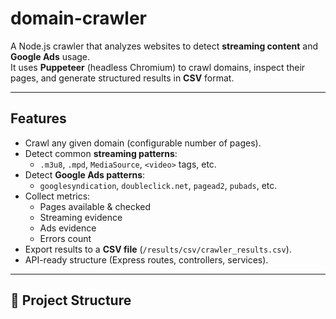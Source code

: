 # domain-crawler

A Node.js crawler that analyzes websites to detect **streaming content** and **Google Ads** usage.  
It uses **Puppeteer** (headless Chromium) to crawl domains, inspect their pages, and generate structured results in **CSV** format.

---

## Features
- Crawl any given domain (configurable number of pages).
- Detect common **streaming patterns**:
  - `.m3u8`, `.mpd`, `MediaSource`, `<video>` tags, etc.
- Detect **Google Ads patterns**:
  - `googlesyndication`, `doubleclick.net`, `pagead2`, `pubads`, etc.
- Collect metrics:
  - Pages available & checked
  - Streaming evidence
  - Ads evidence
  - Errors count
- Export results to a **CSV file** (`/results/csv/crawler_results.csv`).
- API-ready structure (Express routes, controllers, services).

---

## 📂 Project Structure
